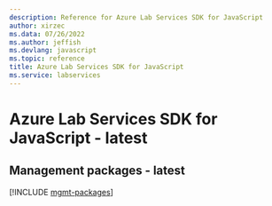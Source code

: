 ```yaml
---
description: Reference for Azure Lab Services SDK for JavaScript
author: xirzec
ms.data: 07/26/2022
ms.author: jeffish
ms.devlang: javascript
ms.topic: reference
title: Azure Lab Services SDK for JavaScript
ms.service: labservices
---
```

# Azure Lab Services SDK for JavaScript - latest

## Management packages - latest
[!INCLUDE [mgmt-packages](lab-services-mgmt-index.md)]